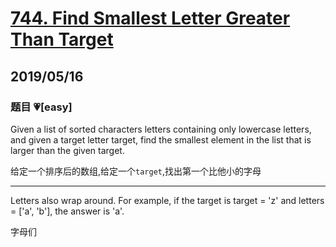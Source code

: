 # [744. Find Smallest Letter Greater Than Target](https://leetcode.com/problems/find-smallest-letter-greater-than-target/)

## 2019/05/16

### 题目 💗[easy]

Given a list of sorted characters letters containing only lowercase letters, and given a target letter target, find the smallest element in the list that is larger than the given target.

给定一个排序后的数组,给定一个`target`,找出第一个比他小的字母

---

Letters also wrap around. For example, if the target is target = 'z' and letters = ['a', 'b'], the answer is 'a'.

字母们